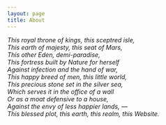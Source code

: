 ```yaml
---
layout: page
title: About
---
```


*This royal throne of kings, this sceptred isle, <br>
This earth of majesty, this seat of Mars, <br>
This other Eden, demi-paradise, <br>
This fortress built by Nature for herself <br>
Against infection and the hand of war, <br>
This happy breed of men, this little world, <br>
This precious stone set in the silver sea, <br>
Which serves it in the office of a wall <br>
Or as a moat defensive to a house, <br>
Against the envy of less happier lands, — <br>
This blessed plot, this earth, this realm, this Website.*
